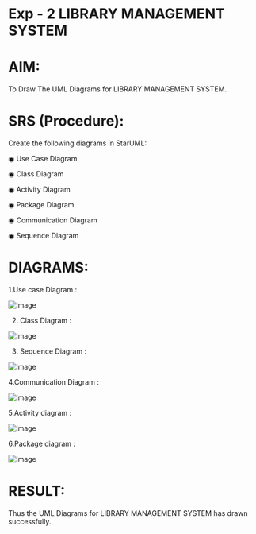 # Exp - 2 LIBRARY MANAGEMENT SYSTEM

# AIM:

To Draw The UML Diagrams for LIBRARY MANAGEMENT SYSTEM.

# SRS (Procedure):

Create the following diagrams in StarUML:

◉ Use Case Diagram

◉ Class Diagram

◉ Activity Diagram

◉ Package Diagram

◉ Communication Diagram

◉ Sequence Diagram

# DIAGRAMS:

1.Use case Diagram :

![image](https://github.com/user-attachments/assets/66f5e8d9-cbc7-4096-9446-d49491e69e23)

2. Class Diagram :

![image](https://github.com/user-attachments/assets/17a341e6-caff-4378-ba7d-8aeae2182863)

3. Sequence Diagram :

![image](https://github.com/user-attachments/assets/396b4e44-29c8-4b35-9e55-7796f268fc64)

4.Communication Diagram :

![image](https://github.com/user-attachments/assets/9e8f5640-d67c-47b3-b9cc-6f522f73727d)

5.Activity diagram :

![image](https://github.com/user-attachments/assets/b2d7c6a3-2a68-43b8-900e-faf258075aca)

6.Package diagram :

![image](https://github.com/user-attachments/assets/7d255a51-3fda-48cc-8808-e95ae5ea9dd4)

# RESULT:

Thus the UML Diagrams for LIBRARY MANAGEMENT SYSTEM has drawn successfully.
